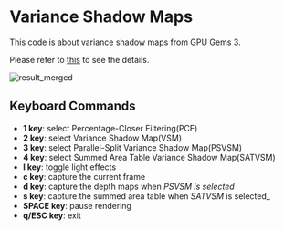 # Variance Shadow Maps

  This code is about variance shadow maps from GPU Gems 3.
  
  Please refer to [this](https://jeesunkim.com/projects/gpu-gems/ambient_occlusion/) to see the details.
  
![result_merged](https://github.com/emoy-kim/AmbientOcclusion/assets/17864157/7ddd4432-5cb6-40e5-bb0d-05c21e444977)

## Keyboard Commands
  * **1 key**: select Percentage-Closer Filtering(PCF)
  * **2 key**: select Variance Shadow Map(VSM)
  * **3 key**: select Parallel-Split Variance Shadow Map(PSVSM)
  * **4 key**: select Summed Area Table Variance Shadow Map(SATVSM)
  * **l key**: toggle light effects
  * **c key**: capture the current frame
  * **d key**: capture the depth maps when _PSVSM is selected_
  * **s key**: capture the summed area table when _SATVSM_ is selected_
  * **SPACE key**: pause rendering
  * **q/ESC key**: exit
